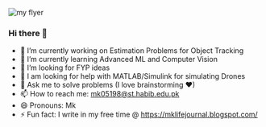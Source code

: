 
<!--
**mehhdiii/mehhdiii** is a ✨ _special_ ✨ repository because its `README.md` (this file) appears on your GitHub profile.

Here are some ideas to get you started:
-->
![my flyer](https://user-images.githubusercontent.com/60067141/121791883-2b1c1f00-cc08-11eb-8b73-4d81ae1a8dcd.png)


### Hi there 👋

- 🔭 I’m currently working on Estimation Problems for Object Tracking  
- 🌱 I’m currently learning Advanced ML and Computer Vision
- 👯 I’m looking for FYP ideas
- 🤔 I am looking for help with MATLAB/Simulink for simulating Drones
- 💬 Ask me to solve problems (I love brainstorming ❤)
- 📫 How to reach me: mk05198@st.habib.edu.pk
- 😄 Pronouns: Mk
- ⚡ Fun fact: I write in my free time @ https://mklifejournal.blogspot.com/




